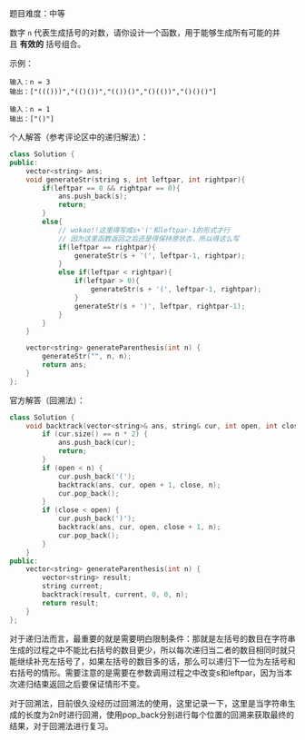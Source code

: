 
题目难度：中等

数字 `n` 代表生成括号的对数，请你设计一个函数，用于能够生成所有可能的并且 **有效的** 括号组合。

示例：
```
输入：n = 3
输出：["((()))","(()())","(())()","()(())","()()()"]

输入：n = 1
输出：["()"]
```

个人解答（参考评论区中的递归解法）：
```C++
class Solution {
public:
    vector<string> ans;
    void generateStr(string s, int leftpar, int rightpar){
        if(leftpar == 0 && rightpar == 0){
            ans.push_back(s);
            return;
        }
        else{
            // wokao!!这里得写成s+'('和leftpar-1的形式才行
            // 因为这里函数返回之后还是得保持原状态，所以得这么写
            if(leftpar == rightpar){
                generateStr(s + '(', leftpar-1, rightpar);
            }
            else if(leftpar < rightpar){
                if(leftpar > 0){
                    generateStr(s + '(', leftpar-1, rightpar);
                }
                generateStr(s + ')', leftpar, rightpar-1);
            }
        }
    }

    vector<string> generateParenthesis(int n) {
        generateStr("", n, n);
        return ans;
    }
};
```

官方解答（回溯法）：
```C++
class Solution {
    void backtrack(vector<string>& ans, string& cur, int open, int close, int n) {
        if (cur.size() == n * 2) {
            ans.push_back(cur);
            return;
        }
        if (open < n) {
            cur.push_back('(');
            backtrack(ans, cur, open + 1, close, n);
            cur.pop_back();
        }
        if (close < open) {
            cur.push_back(')');
            backtrack(ans, cur, open, close + 1, n);
            cur.pop_back();
        }
    }
public:
    vector<string> generateParenthesis(int n) {
        vector<string> result;
        string current;
        backtrack(result, current, 0, 0, n);
        return result;
    }
};
```
对于递归法而言，最重要的就是需要明白限制条件：那就是左括号的数目在字符串生成的过程之中不能比右括号的数目更少，所以每次递归当二者的数目相同时就只能继续补充左括号了，如果左括号的数目多的话，那么可以递归下一位为左括号和右括号的情形。需要注意的是需要在参数调用过程之中改变s和leftpar，因为当本次递归结束返回之后要保证情形不变。

对于回溯法，目前很久没经历过回溯法的使用，这里记录一下，这里是当字符串生成的长度为2n时进行回溯，使用pop_back分别进行每个位置的回溯来获取最终的结果，对于回溯法进行复习。